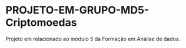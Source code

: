 # PROJETO-EM-GRUPO-MD5-Criptomoedas
Projeto em relacionado ao módulo 5 da Formação em Análise de dados.
